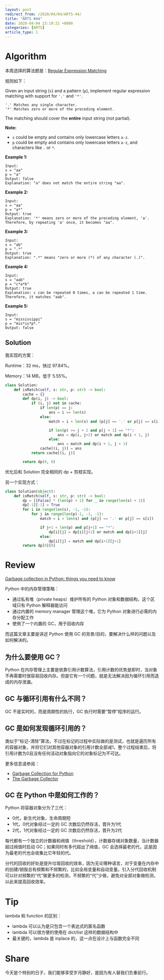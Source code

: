 ```yaml
---
layout: post
redirect_from: /2020/04/04/ARTS-44/
title: "ARTS #44"
date: 2020-04-04 23:19:21 +0800
categories: [ARTS]
article_type: 1
---
```



# Algorithm

本周选择的算法题是：[Regular Expression Matching](https://leetcode.com/problems/regular-expression-matching/)


规则如下：

Given an input string (`s`) and a pattern (`p`), implement regular expression matching with support for `'.'` and `'*'`.

```
'.' Matches any single character.
'*' Matches zero or more of the preceding element.
```

The matching should cover the **entire** input string (not partial).

**Note:**

- `s` could be empty and contains only lowercase letters `a-z`.
- `p` could be empty and contains only lowercase letters `a-z`, and characters like `.` or `*`.

**Example 1:**

```
Input:
s = "aa"
p = "a"
Output: false
Explanation: "a" does not match the entire string "aa".
```

**Example 2:**

```
Input:
s = "aa"
p = "a*"
Output: true
Explanation: '*' means zero or more of the preceding element, 'a'. Therefore, by repeating 'a' once, it becomes "aa".
```

**Example 3:**

```
Input:
s = "ab"
p = ".*"
Output: true
Explanation: ".*" means "zero or more (*) of any character (.)".
```

**Example 4:**

```
Input:
s = "aab"
p = "c*a*b"
Output: true
Explanation: c can be repeated 0 times, a can be repeated 1 time. Therefore, it matches "aab".
```

**Example 5:**

```
Input:
s = "mississippi"
p = "mis*is*p*."
Output: false
```

## Solution

我实现的方案：

Runtime：32 ms，快过 97.84%。

Memory：14 MB，低于 5.55%。

```python
class Solution:
    def isMatch(self, s: str, p: str) -> bool:
        cache = {}
        def dp(i, j) -> bool:
            if (i, j) not in cache:
                if len(p) == j:
                    ans = i == len(s)
                else:
                    match = i < len(s) and (p[j] == '.' or p[j] == s[i])

                    if len(p) >= j + 2 and p[j + 1] == "*":
                        ans = dp(i, j+2) or match and dp(i + 1, j)
                    else:
                        ans = match and dp(i + 1, j + 1)
                cache[(i, j)] = ans
            return cache[(i, j)]

        return dp(0, 0)
```

优化后和 Solution 完全相同的 dp + 剪枝实现。

另一个实现方式：

```python
class Solution(object):
    def isMatch(self, s: str, p: str) -> bool:
        dp = [[False] * (len(p) + 1) for _ in range(len(s) + 1)]
        dp[-1][-1] = True
        for i in range(len(s), -1, -1):
            for j in range(len(p)-1, -1, -1):
                match = i < len(s) and (p[j] == '.' or p[j] == s[i])

                if j+1 < len(p) and p[j+1] == "*":
                    dp[i][j] = dp[i][j+2] or match and dp[i+1][j]
                else:
                    dp[i][j] = match and dp[i+1][j+1]
        return dp[0][0]
```


# Review

[Garbage collection in Python: things you need to know](https://rushter.com/blog/python-garbage-collector/)

Python 中的内存管理策略：

- 通过私有堆（private heaps）维护所有的 Python 对象和数据结构，这个区域只有 Python 解释器能访问
- 通过内置的 memory manager 管理这个堆，它为 Python 对象进行必需的内存分配工作
- 使用了一个内置的 GC，用于回收内存

而这篇文章主要是讲述 Python 使用 GC 的背景/目的，要解决什么样的问题以及如何解决的。

## 为什么要使用 GC？

Python 在内存管理上主要是依靠引用计数算法，引用计数的优势是即时，当对象不再需要时很容易回收内存。但是它有一个问题，就是无法解决因为循环引用而造成的内存泄漏。

## GC 与循环引用有什么不同？

GC 不是实时的，而是周期性的执行，GC 执行时需要“暂停”程序的运行。

## GC 是如何发现循环引用的？

类似于“标记-清除”算法，不过在标记的过程中实际做的是测试，也就是遍历所有的容器对象，并将它们对其他容器对象的引用计数全部减1，整个过程结束后，将引用计数为0且没有任何活动对象指向它的对象标记为不可达。

更多信息请参阅：

- [Garbage Collection for Python](https://arctrix.com/nas/python/gc/)
- [The Garbage Collector](https://pythoninternal.wordpress.com/2014/08/04/the-garbage-collector/)

## GC 在 Python 中是如何工作的？

Python 将容器对象分为了三代：

- 0代，新生代对象，生命周期短
- 1代，0代对象经过一定的 GC 次数后仍然存活，晋升为1代
- 2代，1代对象经过一定的 GC 次数后仍然存活，晋升为2代

每代都有一个独立的计数器和阀值（threshold），计数器存储对象数量，当计数器超过阀值时启动 GC；如果同时有多代超出了阀值，GC 会选择最老的代，这是因为最老的代也会收集比它年轻的代。

分代的回收的好处是提升垃圾回收的效率，因为无论哪种语言，对于变量在内存中的创建/销毁总有频繁和不频繁的，比如全局变量和自动变量。引入分代回收机制可以针对频繁的“代”做更多的检测，不频繁的“代”少做，避免对全部对象做检测，以此来提高回收效率。

# Tip

lambda 和 function 的区别：

- lambda 可以认为是只包含一个表达式的匿名函数
- lambda 可以很方便的使用在 dict/list 这样的数据结构中
- 最关键的，lambda 是 inplace 的，这一点在设计上与函数完全不同

# Share

今天是个特别的日子，我们能够享受岁月静好，是因为有人替我们负重前行。
